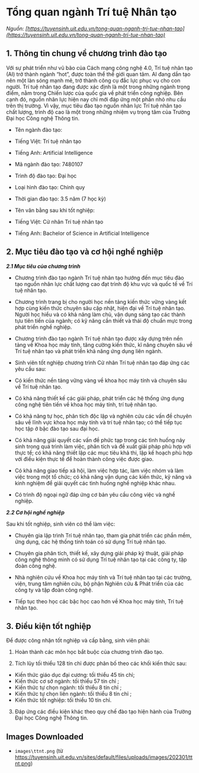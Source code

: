 # Tổng quan ngành Trí tuệ Nhân tạo

_Nguồn: [https://tuyensinh.uit.edu.vn/tong-quan-nganh-tri-tue-nhan-tao](https://tuyensinh.uit.edu.vn/tong-quan-nganh-tri-tue-nhan-tao)_

## 

## **1. Thông tin chung về chương trình đào tạo**

Với sự phát triển như vũ bão của Cách mạng công nghệ 4.0, Trí tuệ nhân tạo (AI) trở thành ngành “hot”, được toàn thể thế giới quan tâm. AI đang dần tạo nên một làn sóng mạnh mẽ, trở thành công cụ đắc lực phục vụ cho con người. Trí tuệ nhân tạo đang được xác định là một trong những ngành trọng điểm, nằm trong Chiến lược của quốc gia về phát triển công nghiệp. Bên cạnh đó, nguồn nhân lực hiện nay chỉ mới đáp ứng một phần nhỏ nhu cầu trên thị trường. Vì vậy, mục tiêu đào tạo nguồn nhân lực Trí tuệ nhân tạo chất lượng, trình độ cao là một trong những nhiệm vụ trọng tâm của Trường Đại học Công nghệ Thông tin.

* Tên ngành đào tạo:

* Tiếng Việt: Trí tuệ nhân tạo
* Tiếng Anh: Artificial Intelligence

* Mã ngành đào tạo: 7480107
* Trình độ đào tạo: Đại học
* Loại hình đào tạo: Chính quy
* Thời gian đào tạo: 3.5 năm (7 học kỳ)
* Tên văn bằng sau khi tốt nghiệp:

* Tiếng Việt: Cử nhân Trí tuệ nhân tạo
* Tiếng Anh: Bachelor of Science in Artificial Intelligence

## **2. Mục tiêu đào tạo và cơ hội nghề nghiệp**

***2.1 Mục tiêu của chương trình***

* Chương trình đào tạo ngành Trí tuệ nhân tạo hướng đến mục tiêu đào tạo nguồn nhân lực chất lượng cao đạt trình độ khu vực và quốc tế về Trí tuệ nhân tạo.
* Chương trình trang bị cho người học nền tảng kiến thức vững vàng kết hợp cùng kiến thức chuyên sâu cập nhật, hiện đại về Trí tuệ nhân tạo. Người học hiểu và có khả năng làm chủ, vận dụng sáng tạo các thành tựu tiên tiến của ngành; có kỹ năng cần thiết và thái độ chuẩn mực trong phát triển nghề nghiệp.
* Chương trình đào tạo ngành Trí tuệ nhân tạo được xây dựng trên nền tảng về Khoa học máy tính, tăng cường kiến thức, kĩ năng chuyên sâu về Trí tuệ nhân tạo và phát triển khả năng ứng dụng liên ngành.

* Sinh viên tốt nghiệp chương trình Cử nhân Trí tuệ nhân tạo đáp ứng các yêu cầu sau:

* Có kiến thức nền tảng vững vàng về khoa học máy tính và chuyên sâu về Trí tuệ nhân tạo.
* Có khả năng thiết kế các giải pháp, phát triển các hệ thống ứng dụng công nghệ tiên tiến về khoa học máy tính, trí tuệ nhân tạo.
* Có khả năng tự học, phân tích độc lập và nghiên cứu các vấn đề chuyên sâu về lĩnh vực khoa học máy tính và trí tuệ nhân tạo; có thể tiếp tục học tập ở bậc đào tạo sau đại học.
* Có khả năng giải quyết các vấn đề phức tạp trong các tình huống nảy sinh trong quá trình làm việc, phân tích và đề xuất giải pháp phù hợp với thực tế; có khả năng thiết lập các mục tiêu khả thi, lập kế hoạch phù hợp với điều kiện thực tế để hoàn thành công việc được giao.
* Có khả năng giao tiếp xã hội, làm việc hợp tác, làm việc nhóm và làm việc trong một tổ chức; có khả năng vận dụng các kiến thức, kỹ năng và kinh nghiệm để giải quyết các tình huống nghề nghiệp khác nhau.
* Có trình độ ngoại ngữ đáp ứng cơ bản yêu cầu công việc và nghề nghiệp.

***2.2 Cơ hội nghề nghiệp***

Sau khi tốt nghiệp, sinh viên có thể làm việc:

* Chuyên gia lập trình Trí tuệ nhân tạo, tham gia phát triển các phần mềm, ứng dụng, các hệ thống tính toán có sử dụng Trí tuệ nhân tạo.
* Chuyên gia phân tích, thiết kế, xây dựng giải pháp kỹ thuật, giải pháp công nghệ thông minh có sử dụng Trí tuệ nhân tạo tại các công ty, tập đoàn công nghệ.
* Nhà nghiên cứu về Khoa học máy tính và Trí tuệ nhân tạo tại các trường, viện, trung tâm nghiên cứu, bộ phận Nghiên cứu & Phát triển của các công ty và tập đoàn công nghệ.

* Tiếp tục theo học các bậc học cao hơn về Khoa học máy tính, Trí tuệ nhân tạo.

## **3. Điều kiện tốt nghiệp**

Để được công nhận tốt nghiệp và cấp bằng, sinh viên phải:

1. Hoàn thành các môn học bắt buộc của chương trình đào tạo.

2. Tích lũy tối thiểu 128 tín chỉ được phân bố theo các khối kiến thức sau:

* Kiến thức giáo dục đại cương: tối thiểu 45 tín chỉ;
* Kiến thức cơ sở ngành: tối thiểu 57 tín chỉ ;
* Kiến thức tự chọn ngành: tối thiểu 8 tín chỉ ;
* Kiến thức tự chọn liên ngành: tối thiểu 8 tín chỉ ;
* Kiến thức tốt nghiệp: tối thiểu 10 tín chỉ.

3. Đáp ứng các điều kiện khác theo quy chế đào tạo hiện hành của Trường Đại học Công nghệ Thông tin.

## Images Downloaded

- `images\ttnt.png` (từ https://tuyensinh.uit.edu.vn/sites/default/files/uploads/images/202301/ttnt.png)
